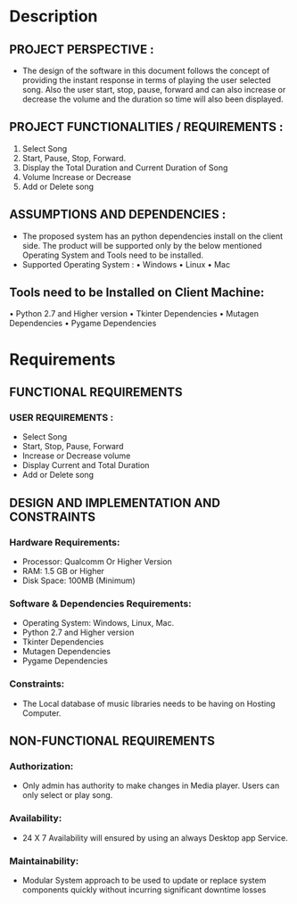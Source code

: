 # Description
## PROJECT PERSPECTIVE :
 - The design of the software in this document follows the concept of providing the instant response in terms of playing the user selected song. Also the user start, stop, pause, forward and can also increase or decrease the volume and the duration so time will also been displayed.

## PROJECT FUNCTIONALITIES / REQUIREMENTS :
 1.	Select Song
 2.	Start, Pause, Stop, Forward. 
 3.	Display the Total Duration and Current Duration of Song 
 4.	Volume Increase or Decrease 
 5.	Add or Delete song 

## ASSUMPTIONS AND DEPENDENCIES :
 - The proposed system has an python dependencies install on the client side. The product will be supported only by the below mentioned Operating System and Tools need to be installed. 
 - Supported Operating System : 
    •	Windows
    •	Linux
    •	Mac 

## Tools need to be Installed on Client Machine:
 •	Python 2.7 and Higher version
 •	Tkinter Dependencies
 •	Mutagen Dependencies
 •	Pygame Dependencies

# Requirements
## FUNCTIONAL REQUIREMENTS
### USER REQUIREMENTS : 
 - Select Song
 - Start, Stop, Pause, Forward
 - Increase or Decrease volume  
 - Display Current and Total Duration 
 - Add or Delete song 

## DESIGN AND IMPLEMENTATION AND CONSTRAINTS
### Hardware Requirements:
 - Processor: Qualcomm Or Higher Version
 - RAM: 1.5 GB or Higher
 - Disk Space: 100MB (Minimum)

### Software & Dependencies Requirements:
 - Operating System: Windows, Linux, Mac.
 - Python 2.7 and Higher version
 - Tkinter Dependencies
 - Mutagen Dependencies
 - Pygame Dependencies
 
### Constraints:
 - The Local database of music libraries needs to be having on Hosting Computer.
 

## NON-FUNCTIONAL REQUIREMENTS
### Authorization:
 - Only admin has authority to make changes in Media player. Users can only select or play song.
### Availability:
 - 24 X 7 Availability will ensured by using an always Desktop app Service.
### Maintainability:
 - Modular System approach to be used to update or replace system components quickly without incurring significant downtime losses 
